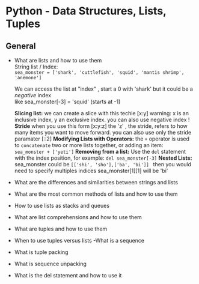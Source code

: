 # **Python - Data Structures, Lists, Tuples**

## **General**

- What are lists and how to use them <br>
	String list / Index: <br>
		```sea_monster = ['shark', 'cuttlefish', 'squid', 'mantis shrimp', 'anemone']``` <br>

	We can access the list at "index" , start a 0 with 'shark' but it could be a *negative* index <br>
	like sea_monster[-3] = 'squid' (starts at -1)

	**Slicing list:** we can create a slice with this techie [x:y]
	warning:  x is an inclusive index, y an exclusive index. you can also use negative index !
	**Stride** when you use this form [x:y:z] the 'z' , the stride, refers to how many items you want to move 
	forward. you can also use only the stride paramater [::2]
	**Modifying Lists with Operators:**
	the ```+``` operator is used to ```concatenate``` two or more lists together, or adding an item: <br>
	```sea_monster + ['yeti']```
	**Removing from a list:**
	Use the ```del``` statement with the index position, for example: ```del sea_monster[-3]```
	**Nested Lists:**
	sea_monster could be ```[['shi', 'sho'],['ba', 'bi']] ``` then you would need to specify multiples indices
	sea_monster[1][1] will be 'bi'

- What are the differences and similarities between strings and lists
- What are the most common methods of lists and how to use them
- How to use lists as stacks and queues
- What are list comprehensions and how to use them
- What are tuples and how to use them
- When to use tuples versus lists
-What is a sequence
- What is tuple packing
- What is sequence unpacking
- What is the del statement and how to use it
